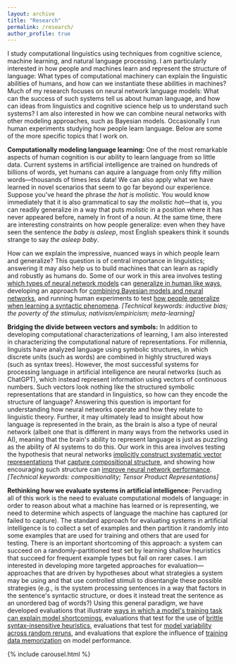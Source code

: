 ```yaml
---
layout: archive
title: "Research"
permalink: /research/
author_profile: true
---
```



I study computational linguistics using techniques from cognitive science, machine learning, and natural language processing. I am particularly interested in how people and machines learn and represent the structure of language: What types of computational machinery can explain the linguistic abilities of humans, and how can we instantiate these abilities in machines? Much of my research focuses on neural network language models: What can the success of such systems tell us about human language, and how can ideas from linguistics and cognitive science help us to understand such systems? I am also interested in how we can combine neural networks with other modeling approaches, such as Bayesian models. Occasionally I run human experiments studying how people learn language. Below are some of the more specific topics that I work on. 

**Computationally modeling language learning:** One of the most remarkable aspects of human cognition is our ability to learn language from so little data. Current systems in artificial intelligence are trained on hundreds of billions of words, yet humans can aquire a language from only fifty million words&mdash;thousands of times less data! We can also apply what we have learned in novel scenarios that seem to go far beyond our experience. Suppose you've heard the phrase *the hat is molistic*. You would know immediately that it is also grammatical to say *the molistic hat*&mdash;that is, you can readily generalize in a way that puts *molistic* in a position where it has never appeared before, namely in front of a noun. At the same time, there are interesting constraints on how people generalize: even when they have seen the sentence *the baby is asleep*, most English speakers think it sounds strange to say *the asleep baby*.

How can we explain the impressive, nuanced ways in which people learn and generalize? This question is of central importance in linguistics; answering it may also help us to build machines that can learn as rapidly and robustly as humans do. Some of our work in this area involves testing [which types of neural network models](https://direct.mit.edu/tacl/article/doi/10.1162/tacl_a_00304/43542) can [generalize in human like ways](https://aclanthology.org/2023.acl-long.521/), developing an approach for [combining Bayesian models and neural networks](https://arxiv.org/abs/2305.14701), and running human experiments to test [how people generalize when learning a syntactic phenomena](https://escholarship.org/uc/item/67z0195s). *[Technical keywords: inductive bias; the poverty of the stimulus; nativism/empiricism; meta-learning]*


**Bridging the divide between vectors and symbols:** In addition to developing computational characterizations of learning, I am also interested in characterizing the computational nature of representations. For millennia, linguists have analyzed language using symbolic structures, in which discrete units (such as words) are combined in highly structured ways (such as syntax trees). However, the most successful systems for processing language in artificial intelligence are neural networks (such as ChatGPT), which instead represent information using vectors of continuous numbers. Such vectors look nothing like the structured symbolic representations that are standard in linguistics, so how can they encode the structure of language? Answering this question is important for understanding how neural networks operate and how they relate to linguistic theory. Further, it may ultimately lead to insight about how language is represented in the brain, as the brain is also a type of neural network (albeit one that is different in many ways from the networks used in AI), meaning that the brain's ability to represent language is just as puzzling as the ability of AI systems to do this. Our work in this area involves testing the hypothesis that neural networks [implicitly construct systematic vector representations](https://openreview.net/forum?id=BJx0sjC5FX) that [capture compositional structure](https://aclanthology.org/2020.blackboxnlp-1.23/), and showing how encouraging such structure can [improve neural network performance](https://ojs.aaai.org/aimagazine/index.php/aimagazine/article/view/18599). *[Technical keywords: compositionality; Tensor Product Representations]*


**Rethinking how we evaluate systems in artificial intelligence:** Pervading all of this work is the need to evaluate computational models of language: in order to reason about what a machine has learned or is representing, we need to determine which aspects of language the machine has captured (or failed to capture). The standard approach for evaluating systems in artificial intelligence is to collect a set of examples and then partition it randomly into some examples that are used for training and others that are used for testing. There is an important shortcoming of this approach: a system can succeed on a randomly-partitioned test set by learning shallow heuristics that succeed for frequent example types but fail on rarer cases. I am interested in developing more targeted approaches for evaluation&mdash;approaches that are driven by hypotheses about what strategies a system may be using and that use controlled stimuli to disentangle these possible strategies (e.g., is the system processing sentences in a way that factors in the sentence's syntactic structure, or does it instead treat the sentence as an unordered bag of words?) Using this general paradigm, we have developed evaluations that illustrate [ways in which a model's training task can explain model shortcomings](https://arxiv.org/abs/2309.13638), evaluations that test for the use of [brittle syntax-insensitive heuristics](https://aclanthology.org/P19-1334/), evaluations that test for [model variability across random reruns](https://aclanthology.org/2020.blackboxnlp-1.21/), and evaluations that explore the influence of [training data memorization](https://direct.mit.edu/tacl/article/doi/10.1162/tacl_a_00567/116616/How-Much-Do-Language-Models-Copy-From-Their) on model performance.


{% include carousel.html %}


